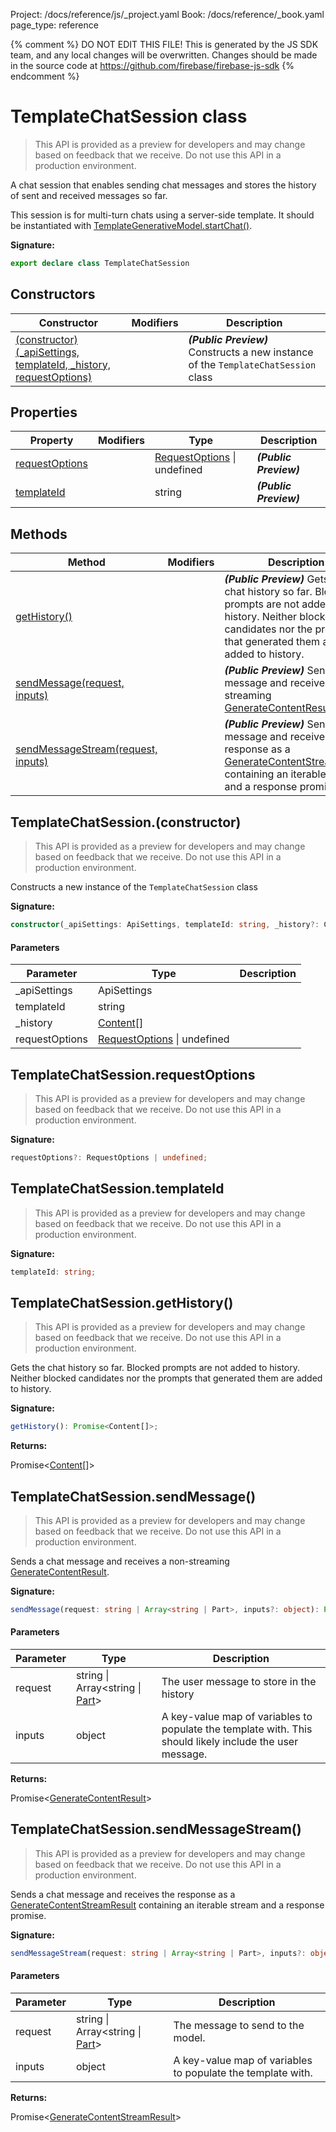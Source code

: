 Project: /docs/reference/js/_project.yaml
Book: /docs/reference/_book.yaml
page_type: reference

{% comment %}
DO NOT EDIT THIS FILE!
This is generated by the JS SDK team, and any local changes will be
overwritten. Changes should be made in the source code at
https://github.com/firebase/firebase-js-sdk
{% endcomment %}

# TemplateChatSession class
> This API is provided as a preview for developers and may change based on feedback that we receive. Do not use this API in a production environment.
> 

A chat session that enables sending chat messages and stores the history of sent and received messages so far.

This session is for multi-turn chats using a server-side template. It should be instantiated with [TemplateGenerativeModel.startChat()](./ai.templategenerativemodel.md#templategenerativemodelstartchat)<!-- -->.

<b>Signature:</b>

```typescript
export declare class TemplateChatSession 
```

## Constructors

|  Constructor | Modifiers | Description |
|  --- | --- | --- |
|  [(constructor)(\_apiSettings, templateId, \_history, requestOptions)](./ai.templatechatsession.md#templatechatsessionconstructor) |  | <b><i>(Public Preview)</i></b>  Constructs a new instance of the <code>TemplateChatSession</code> class |

## Properties

|  Property | Modifiers | Type | Description |
|  --- | --- | --- | --- |
|  [requestOptions](./ai.templatechatsession.md#templatechatsessionrequestoptions) |  | [RequestOptions](./ai.requestoptions.md#requestoptions_interface) \| undefined | <b><i>(Public Preview)</i></b> |
|  [templateId](./ai.templatechatsession.md#templatechatsessiontemplateid) |  | string | <b><i>(Public Preview)</i></b> |

## Methods

|  Method | Modifiers | Description |
|  --- | --- | --- |
|  [getHistory()](./ai.templatechatsession.md#templatechatsessiongethistory) |  | <b><i>(Public Preview)</i></b> Gets the chat history so far. Blocked prompts are not added to history. Neither blocked candidates nor the prompts that generated them are added to history. |
|  [sendMessage(request, inputs)](./ai.templatechatsession.md#templatechatsessionsendmessage) |  | <b><i>(Public Preview)</i></b> Sends a chat message and receives a non-streaming [GenerateContentResult](./ai.generatecontentresult.md#generatecontentresult_interface)<!-- -->. |
|  [sendMessageStream(request, inputs)](./ai.templatechatsession.md#templatechatsessionsendmessagestream) |  | <b><i>(Public Preview)</i></b> Sends a chat message and receives the response as a [GenerateContentStreamResult](./ai.generatecontentstreamresult.md#generatecontentstreamresult_interface) containing an iterable stream and a response promise. |

## TemplateChatSession.(constructor)

> This API is provided as a preview for developers and may change based on feedback that we receive. Do not use this API in a production environment.
> 

 Constructs a new instance of the `TemplateChatSession` class

<b>Signature:</b>

```typescript
constructor(_apiSettings: ApiSettings, templateId: string, _history?: Content[], requestOptions?: RequestOptions | undefined);
```

#### Parameters

|  Parameter | Type | Description |
|  --- | --- | --- |
|  \_apiSettings | ApiSettings |  |
|  templateId | string |  |
|  \_history | [Content](./ai.content.md#content_interface)<!-- -->\[\] |  |
|  requestOptions | [RequestOptions](./ai.requestoptions.md#requestoptions_interface) \| undefined |  |

## TemplateChatSession.requestOptions

> This API is provided as a preview for developers and may change based on feedback that we receive. Do not use this API in a production environment.
> 

<b>Signature:</b>

```typescript
requestOptions?: RequestOptions | undefined;
```

## TemplateChatSession.templateId

> This API is provided as a preview for developers and may change based on feedback that we receive. Do not use this API in a production environment.
> 

<b>Signature:</b>

```typescript
templateId: string;
```

## TemplateChatSession.getHistory()

> This API is provided as a preview for developers and may change based on feedback that we receive. Do not use this API in a production environment.
> 

Gets the chat history so far. Blocked prompts are not added to history. Neither blocked candidates nor the prompts that generated them are added to history.

<b>Signature:</b>

```typescript
getHistory(): Promise<Content[]>;
```
<b>Returns:</b>

Promise&lt;[Content](./ai.content.md#content_interface)<!-- -->\[\]&gt;

## TemplateChatSession.sendMessage()

> This API is provided as a preview for developers and may change based on feedback that we receive. Do not use this API in a production environment.
> 

Sends a chat message and receives a non-streaming [GenerateContentResult](./ai.generatecontentresult.md#generatecontentresult_interface)<!-- -->.

<b>Signature:</b>

```typescript
sendMessage(request: string | Array<string | Part>, inputs?: object): Promise<GenerateContentResult>;
```

#### Parameters

|  Parameter | Type | Description |
|  --- | --- | --- |
|  request | string \| Array&lt;string \| [Part](./ai.md#part)<!-- -->&gt; | The user message to store in the history |
|  inputs | object | A key-value map of variables to populate the template with. This should likely include the user message. |

<b>Returns:</b>

Promise&lt;[GenerateContentResult](./ai.generatecontentresult.md#generatecontentresult_interface)<!-- -->&gt;

## TemplateChatSession.sendMessageStream()

> This API is provided as a preview for developers and may change based on feedback that we receive. Do not use this API in a production environment.
> 

Sends a chat message and receives the response as a [GenerateContentStreamResult](./ai.generatecontentstreamresult.md#generatecontentstreamresult_interface) containing an iterable stream and a response promise.

<b>Signature:</b>

```typescript
sendMessageStream(request: string | Array<string | Part>, inputs?: object): Promise<GenerateContentStreamResult>;
```

#### Parameters

|  Parameter | Type | Description |
|  --- | --- | --- |
|  request | string \| Array&lt;string \| [Part](./ai.md#part)<!-- -->&gt; | The message to send to the model. |
|  inputs | object | A key-value map of variables to populate the template with. |

<b>Returns:</b>

Promise&lt;[GenerateContentStreamResult](./ai.generatecontentstreamresult.md#generatecontentstreamresult_interface)<!-- -->&gt;

